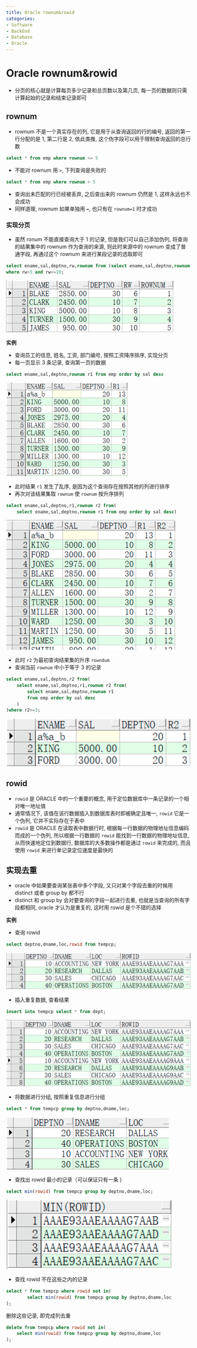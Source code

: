 ```yaml
---
title: Oracle rownum&rowid
categories:
- Software
- BackEnd
- Database
- Oracle
---
```

# Oracle rownum&rowid

- 分页的核心就是计算每页多少记录和总页数以及第几页, 每一页的数据则只需计算起始的记录和结束记录即可

## rownum

- rownum 不是一个真实存在的列, 它是用于从查询返回的行的编号, 返回的第一行分配的是 1, 第二行是 2, 依此类推, 这个伪字段可以用于限制查询返回的总行数

```sql
select * from emp where rownum <= 5
```

- 不能对 rownum 用 `>`, 下列查询是失败的

```sql
select * from emp where rownum > 5
```

- 查询出未匹配的行已经被丢弃, 之后查出来的 rownum 仍然是 1, 这样永远也不会成功
- 同样道理, rownum 如果单独用 `=`, 也只有在 `rownum=1` 时才成功

### 实现分页

- 虽然 ronum 不能直接查询大于 1 的记录, 但是我们可以自己添加伪列, 将查询的结果集中的 rownum 作为查询的来源, 则此时来源中的 rownum 变成了普通字段, 再通过这个 rownum 来进行某段记录的选取即可

```sql
select ename,sal,deptno,rw,rownum from (select ename,sal,deptno,rownum rw from emp)
where rw>5 and rw<=10;
```

<img src="https://raw.githubusercontent.com/LuShan123888/Files/main/Pictures/2020-12-10-image-20201019112139977.png" alt="image-20201019112139977" style="zoom:50%;" />

**实例**

- 查询员工的信息, 姓名, 工资, 部门编号, 按照工资降序排序, 实现分页
- 每一页显示 3 条记录, 查询第一页的数据

```sql
select ename,sal,deptno,rownum r1 from emp order by sal desc
```

<img src="https://raw.githubusercontent.com/LuShan123888/Files/main/Pictures/2020-12-10-image-20201019113234148.png" alt="image-20201019113234148" style="zoom: 67%;" />

- 此时结果 `r1` 发生了乱序, 是因为这个查询存在按照其他的列进行排序
- 再次对该结果集取 `rownum` 使 `rownum` 按升序排列

```sql
select ename,sal,deptno,r1,rownum r2 from(
	select ename,sal,deptno,rownum r1 from emp order by sal desc)
```

<img src="https://raw.githubusercontent.com/LuShan123888/Files/main/Pictures/2020-12-10-2020-11-06-image-20201019113330065.png" alt="image-20201019113330065" style="zoom:50%;" />

- 此时 `r2` 为最初查询结果集的升序 `rowndum`
- 查询当前 `rownum` 中小于等于 3 的记录

```sql
select ename,sal,deptno,r2 from(
	select ename,sal,deptno,r1,rownum r2 from(
		select ename,sal,deptno,rownum r1
		from emp order by sal desc
	)
)where r2<=3;
```

<img src="https://raw.githubusercontent.com/LuShan123888/Files/main/Pictures/2020-12-10-2020-11-06-image-20201019113411210.png" alt="image-20201019113411210" style="zoom:50%;" />

## rowid

- `rowid` 是 ORACLE 中的一个重要的概念, 用于定位数据库中一条记录的一个相对唯一地址值
- 通常情况下, 该值在该行数据插入到数据库表时即被确定且唯一, `rowid` 它是一个伪列, 它并不实际存在于表中
- `rowid` 是 ORACLE 在读取表中数据行时, 根据每一行数据的物理地址信息编码而成的一个伪列, 所以根据一行数据的 `rowid` 能找到一行数据的物理地址信息, 从而快速地定位到数据行, 数据库的大多数操作都是通过 `rowid` 来完成的, 而且使用 `rowid` 来进行单记录定位速度是最快的

## 实现去重

- oracle 中如果要查询某张表中多个字段, 又只对某个字段去重的时候用 distinct 或者 group by 都不行
- distinct 和 group by 会对要查询的字段一起进行去重, 也就是当查询的所有字段都相同, oracle 才认为是重复的, 这时用 rowid 是个不错的选择

**实例**

- 查询 rowid

```sql
select deptno,dname,loc,rowid from tempcp;
```

<img src="https://raw.githubusercontent.com/LuShan123888/Files/main/Pictures/2020-12-10-image-20201019132935238.png" alt="image-20201019132935238" style="zoom:50%;" />

- 插入重复数据, 查看结果

```sql
insert into tempcp select * from dept;
```

<img src="https://raw.githubusercontent.com/LuShan123888/Files/main/Pictures/2020-12-10-image-20201019133113356.png" alt="image-20201019133113356" style="zoom:50%;" />

- 将数据进行分组, 按照重复信息进行分组

```sql
select * from tempcp group by deptno,dname,loc;
```

<img src="https://raw.githubusercontent.com/LuShan123888/Files/main/Pictures/2020-12-10-image-20201019133351902.png" alt="image-20201019133351902" style="zoom:50%;" />

- 查找出 rowid 最小的记录（可以保证只有一条 )

```sql
select min(rowid) from tempcp group by deptno,dname,loc;
```

<img src="https://raw.githubusercontent.com/LuShan123888/Files/main/Pictures/2020-12-10-image-20201019133505973.png" alt="image-20201019133505973" style="zoom:50%;" />

- 查找 rowid 不在这些之内的记录

```sql
select * from tempcp where rowid not in(
    	select min(rowid) from tempcp group by deptno,dname,loc
);
```

删除这些记录,  即完成列去重

```sql
delete from tempcp where rowid not in(
	select min(rowid) from tempcp group by deptno,dname,loc
);
```

